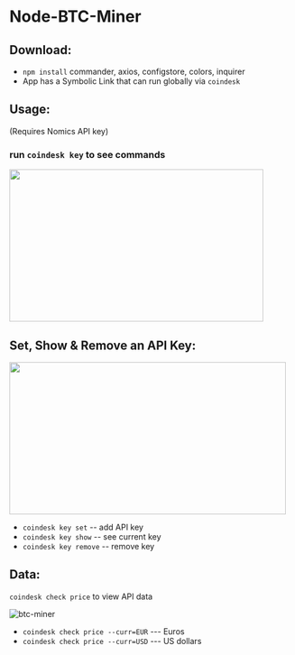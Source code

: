# Node-BTC-Miner

## Download:

- `npm install` commander, axios, configstore, colors, inquirer
- App has a Symbolic Link that can run globally via `coindesk`

## Usage:

(Requires Nomics API key)

### run `coindesk key` to see commands

<img src="https://user-images.githubusercontent.com/38336934/84619304-ec874380-ae91-11ea-88dd-fa3c02e12726.png" width="450" height="270">

## Set, Show & Remove an API Key:

<img src="https://user-images.githubusercontent.com/38336934/84618951-eba1e200-ae90-11ea-9aa6-eeaef70f2a17.jpg" width="490" height="270">

- `coindesk key set` -- add API key
- `coindesk key show` -- see current key
- `coindesk key remove` -- remove key

## Data:

`coindesk check price` to view API data

![btc-miner](https://user-images.githubusercontent.com/38336934/84620024-1477a680-ae94-11ea-85bf-d230b248cfae.gif)

- `coindesk check price --curr=EUR` --- Euros
- `coindesk check price --curr=USD` --- US dollars
